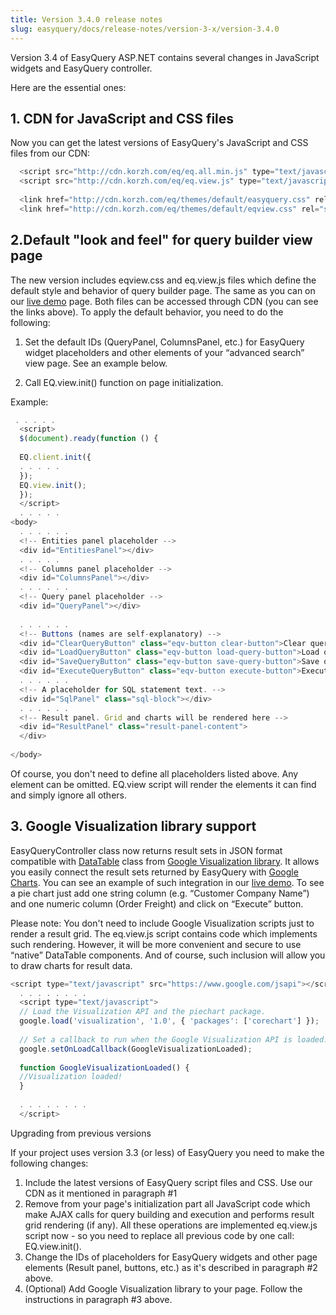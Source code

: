 ```yaml
---
title: Version 3.4.0 release notes
slug: easyquery/docs/release-notes/version-3-x/version-3.4.0
---
```



Version 3.4 of EasyQuery ASP.NET contains several changes in JavaScript widgets and EasyQuery controller.

Here are the essential ones:

## 1. CDN for JavaScript and CSS files

Now you can get the latest versions of EasyQuery's JavaScript and CSS files from our CDN: 

```js
  <script src="http://cdn.korzh.com/eq/eq.all.min.js" type="text/javascript"></script>
  <script src="http://cdn.korzh.com/eq/eq.view.js" type="text/javascript"></script>
 
  <link href="http://cdn.korzh.com/eq/themes/default/easyquery.css" rel="stylesheet" type="text/css" />
  <link href="http://cdn.korzh.com/eq/themes/default/eqview.css" rel="stylesheet" type="text/css" />
```

## 2.Default "look and feel" for query builder view page

The new version includes eqview.css and eq.view.js files which define the default style and behavior of query builder page. The same as you can on our [live demo](http://demo.easyquerybuilder.com/asp-net-mvc/) page. Both files can be accessed through CDN (you can see the links above). To apply the default behavior, you need to do the following:

1. Set the default IDs (QueryPanel, ColumnsPanel, etc.) for EasyQuery widget placeholders and other elements of your “advanced search” view page. See an example below.

2. Call EQ.view.init() function on page initialization.

Example: 

```js
 . . . . .
  <script> 
  $(document).ready(function () {
 
  EQ.client.init({
  . . . . .
  });
  EQ.view.init();
  });
  </script> 
  . . . . .
<body>
  . . . . . .
  <!-- Entities panel placeholder -->
  <div id="EntitiesPanel"></div>
  . . . . .
  <!-- Columns panel placeholder -->
  <div id="ColumnsPanel"></div>
  . . . . . .
  <!-- Query panel placeholder -->
  <div id="QueryPanel"></div>
 
  . . . . . .
  <!-- Buttons (names are self-explanatory) -->
  <div id="ClearQueryButton" class="eqv-button clear-button">Clear query</div>
  <div id="LoadQueryButton" class="eqv-button load-query-button">Load query</div>
  <div id="SaveQueryButton" class="eqv-button save-query-button">Save query</div>
  <div id="ExecuteQueryButton" class="eqv-button execute-button">Execute</div> 
  . . . . . .
  <!-- A placeholder for SQL statement text. -->
  <div id="SqlPanel" class="sql-block"></div>
  . . . . . .
  <!-- Result panel. Grid and charts will be rendered here -->
  <div id="ResultPanel" class="result-panel-content">
  </div> 
 
</body>
```

Of course, you don't need to define all placeholders listed above. Any element can be omitted. EQ.view script will render the elements it can find and simply ignore all others.

## 3. Google Visualization library support

EasyQueryController class now returns result sets in JSON format compatible with [DataTable](https://developers.google.com/chart/interactive/docs/reference#DataTable) class from [Google Visualization library](https://developers.google.com/chart/interactive/docs/reference). It allows you easily connect the result sets returned by EasyQuery with [Google Charts](https://developers.google.com/chart/interactive/docs/gallery). You can see an example of such integration in our [live demo](http://demo.easyquerybuilder.com/asp-net-mvc/). To see a pie chart just add one string column (e.g. “Customer Company Name”) and one numeric column (Order Freight) and click on “Execute” button.

Please note: You don't need to include Google Visualization scripts just to render a result grid. The eq.view.js script contains code which implements such rendering. However, it will be more convenient and secure to use “native” DataTable components. And of course, such inclusion will allow you to draw charts for result data. 

```js
<script type="text/javascript" src="https://www.google.com/jsapi"></script>
  . . . . . . . .
  <script type="text/javascript">
  // Load the Visualization API and the piechart package.
  google.load('visualization', '1.0', { 'packages': ['corechart'] });
 
  // Set a callback to run when the Google Visualization API is loaded.
  google.setOnLoadCallback(GoogleVisualizationLoaded);
 
  function GoogleVisualizationLoaded() {
  //Visualization loaded!
  }
 
  . . . . . . . .
  </script> 
```
Upgrading from previous versions

If your project uses version 3.3 (or less) of EasyQuery you need to make the following changes:

1. Include the latest versions of EasyQuery script files and CSS. Use our CDN as it mentioned in paragraph #1
2. Remove from your page's initialization part all JavaScript code which make AJAX calls for query building and execution and performs result grid rendering (if any). All these operations are implemented eq.view.js script now - so you need to replace all previous code by one call: EQ.view.init().
3. Change the IDs of placeholders for EasyQuery widgets and other page elements (Result panel, buttons, etc.) as it's described in paragraph #2 above.
4. (Optional) Add Google Visualization library to your page. Follow the instructions in paragraph #3 above.